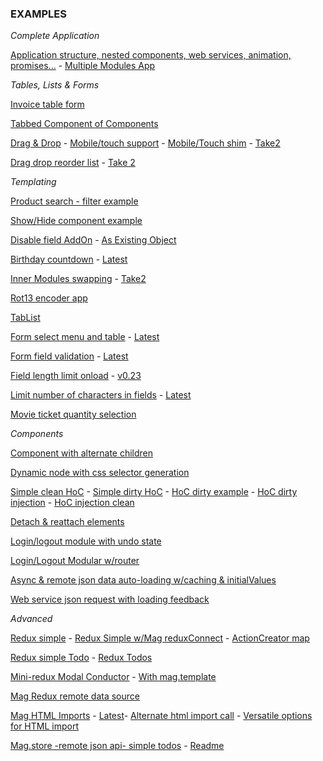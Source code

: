 ### EXAMPLES

*Complete Application*

[Application structure, nested components, web services, animation, promises...](https://embed.plnkr.co/lawb4eZtZCb7Lz21Jqqz/) - 
[Multiple Modules App](https://embed.plnkr.co/D7HEtJYqTdGmF4hIwL2W/)

*Tables, Lists & Forms*

[Invoice table form](https://codepen.io/anon/pen/gxGzMZ?editors=0010)

[Tabbed Component of Components](https://embed.plnkr.co/yprKr4yWC8wRPaQx1PUI/)

[Drag & Drop](http://jsbin.com/barasiziyo/edit?js,output) - [Mobile/touch support](http://jsbin.com/nonujufaxo/edit?js,output) -  [Mobile/Touch shim](http://jsbin.com/koqahaboko/edit?js,output) - [Take2](http://jsbin.com/mudunahisi/edit?js,output)

[Drag drop reorder list](http://jsbin.com/fedejafena/edit?js,output) - [Take 2](http://jsbin.com/mukiqiteqa/edit?js,output)

*Templating*

[Product search - filter example](http://jsbin.com/decahikihu/edit?js,output)

[Show/Hide component example](http://jsbin.com/bipiyivudi/edit?js,output)

[Disable field AddOn](http://jsbin.com/hidimomezu/edit?js,output) - [As Existing Object](http://jsbin.com/ziritohiqi/edit?js,output)

[Birthday countdown](http://jsbin.com/zipamoziya/edit?js,output) - [Latest](http://jsbin.com/sozazezire/edit?js,output)

[Inner Modules swapping](http://jsbin.com/batajoqiya/edit?js,output) - [Take2](http://jsbin.com/gicugisuha/edit?js,output)

[Rot13 encoder app](http://embed.plnkr.co/pgex5sa3czk3TsPbjqP2/preview)

[TabList](http://jsbin.com/woqiriheqi/edit?js,output)

[Form select menu and table](http://jsbin.com/bokiqebezo/edit?js,output) - [Latest](http://jsbin.com/yeqakifeli/edit?js,output)

[Form field validation](http://jsbin.com/kohomupuhu/edit?js,output) - [Latest](http://jsbin.com/liwovafali/edit?js,output)

[Field length limit onload](http://jsbin.com/yuromoviko/edit?html,output) - [v0.23](http://jsbin.com/deyabakiso/edit?html,output)

[Limit number of characters in fields](http://jsbin.com/sabefizuxi/edit?js,output) - [Latest](http://jsbin.com/wijagesuzu/edit?js,output)

[Movie ticket quantity selection](http://jsbin.com/moxepehuce/edit?js,output)

*Components*

[Component with alternate children](http://jsbin.com/gibufajobe/edit?js,output)

[Dynamic node with css selector generation](http://jsbin.com/wuwalinefo/edit?js,output)

[Simple clean HoC](https://jsbin.com/jotimiduxo/1/edit?html,js,output) - [Simple dirty HoC](http://jsbin.com/lipavazale/edit?js,output) - [HoC dirty example](http://jsbin.com/dacoyoneho/edit?js,output) - [HoC dirty injection](http://jsbin.com/kenexiyoqe/edit?js,output) - [HoC injection clean](https://jsbin.com/zucajutiya/edit?js,output)

[Detach & reattach elements](http://jsbin.com/qutenapama/edit?js,output)

[Login/logout module with undo state](http://jsfiddle.net/8tfLokg0/)

[Login/Logout Modular w/router](http://embed.plnkr.co/HiAdOHLW65x1Lf1zwmeP/)

[Async & remote json data auto-loading w/caching & initialValues](http://jsbin.com/bagudupego/edit?js,output)

[Web service json request with loading feedback](http://jsbin.com/xatulutana/edit?js,output)

*Advanced*

[Redux simple](http://embed.plnkr.co/FEPbjd8OOUjINI07TwcY/) - [Redux Simple w/Mag reduxConnect](http://embed.plnkr.co/OZwx103Z9EFjtm5GCyfP/) - [ActionCreator map](http://embed.plnkr.co/woxRWVYqN4kAhEPl6DXR/)

[Redux simple Todo](http://embed.plnkr.co/Og6OJL3buC8qYdoNLe8J/) - [Redux Todos](http://embed.plnkr.co/7uDNiWdmqdTsqZywOxWt/)

[Mini-redux Modal Conductor](https://embed.plnkr.co/1yXPuZoxD36f2dcF67qh/) - [With mag.template](https://embed.plnkr.co/vbbC9ToRIw1YLl7gwmPD/)

[Mag Redux remote data source](http://embed.plnkr.co/qGE7cMapvUTiVAwChzPj/)

[Mag HTML Imports](http://embed.plnkr.co/2Yq1DJ6Ej4a8EjIHzJsQ/) - [Latest](http://embed.plnkr.co/wtsp6v30LGI6v1CZ2Ktr/)- [Alternate html import call](http://embed.plnkr.co/CjL2eGQOD5SDaIqkY022/) - [Versatile options for HTML import](http://embed.plnkr.co/RkIZQMgD3RNS36YtixA6/)

[Mag.store -remote json api- simple todos](http://embed.plnkr.co/MmR4yo5DLeuXDyGZuUmx/) - [Readme](mag-store.md)
